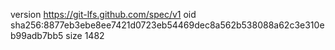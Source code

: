 version https://git-lfs.github.com/spec/v1
oid sha256:8877eb3ebe8ee7421d0723eb54469dec8a562b538088a62c3e310eb99adb7bb5
size 1482
